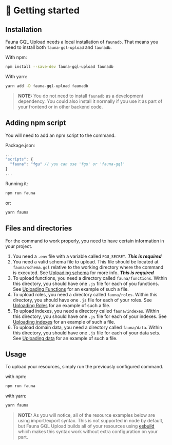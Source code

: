 # 🏹 Getting started

## Installation

Fauna GQL Upload needs a local installation of `faunadb`. That means you need to install both `fauna-gql-upload` and `faunadb`.

With npm:
```sh
npm install --save-dev fauna-gql-upload faunadb
```

With yarn:
```sh
yarn add -D fauna-gql-upload faunadb
```

> **NOTE:** You do not need to install `faunadb` as a development dependency. You could also install it normally if you use it as part of your frontend or in other backend code.

## Adding npm script

You will need to add an npm script to the command.

Package.json:
```js
...
"scripts": {
  "fauna": "fgu" // you can use 'fgu' or 'fauna-gql'
}
...
```

Running it:
```sh
npm run fauna
```

or:

```sh
yarn fauna
```

## Files and directories

For the command to work properly, you need to have certain information in your project.

1. You need a `.env` file with a variable called `FGU_SECRET`. ***This is required*** 
2. You need a valid schema file to upload. This file should be located at `fauna/schema.gql` relative to the working directory where the command is executed. See [Uploading schema](/usage/upload-schema) for more info. ***This is required*** 
3. To upload functions, you need a directory called `fauna/functions`. Within this directory, you should have one `.js` file for each of you functions. See [Uploading Functions](/usage/upload-functions) for an example of such a file.
4. To upload roles, you need a directory called `fauna/roles`. Within this directory, you should have one `.js` file for each of your roles. See [Uploading Roles](/usage/upload-roles) for an example of such a file.
5. To upload indexes, you need a directory called `fauna/indexes`. Within this directory, you should have one `.js` file for each of your indexes. See [Uploading indexes](/usage/upload-indexes) for an example of such a file.
6. To upload domain data, you need a directory called `fauna/data`. Within this directory, you should have one `.js` file for each of your data sets. See [Uploading data](/usage/upload-data) for an example of such a file.

## Usage

To upload your resources, simply run the previously configured command.

with npm:
```sh
npm run fauna
```

with yarn:
```sh
yarn fauna
```

> **NOTE:** As you will notice, all of the resource examples below are using import/export syntax. This is not supported in node by default, but Fauna GQL Upload builds all of your resources using [esbuild](https://esbuild.github.io/) which makes this syntax work without extra configuration on your part.